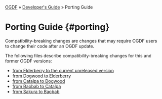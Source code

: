 [OGDF](../README.md) » [Developer's Guide](dev-guide.md) » Porting Guide

# Porting Guide {#porting}

Compatibility-breaking changes are changes that may require OGDF users to
change their code after an OGDF update.

The following files describe compatibility-breaking changes
for this and former OGDF versions:

  * [from Elderberry to the current unreleased version](porting/unreleased.md)
  * [from Dogwood to Elderberry](porting/elderberry.md)
  * [from Catalpa to Dogwood](porting/dogwood.md)
  * [from Baobab to Catalpa](porting/catalpa.md)
  * [from Sakura to Baobab](porting/baobab.md)
